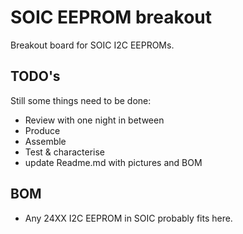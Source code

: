 # SOIC EEPROM breakout
Breakout board for SOIC I2C EEPROMs.
## TODO's
Still some things need to be done:
* Review with one night in between
* Produce
* Assemble
* Test & characterise
* update Readme.md with pictures and BOM
## BOM
* Any 24XX I2C EEPROM in SOIC probably fits here.

